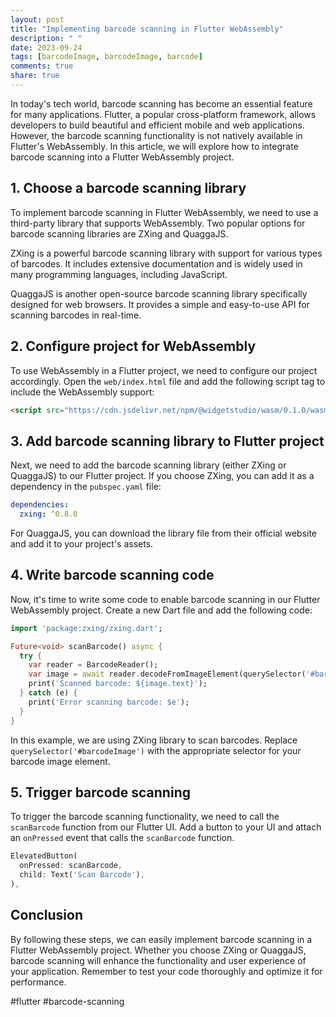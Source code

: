 ```yaml
---
layout: post
title: "Implementing barcode scanning in Flutter WebAssembly"
description: " "
date: 2023-09-24
tags: [barcodeImage, barcodeImage, barcode]
comments: true
share: true
---
```


In today's tech world, barcode scanning has become an essential feature for many applications. Flutter, a popular cross-platform framework, allows developers to build beautiful and efficient mobile and web applications. However, the barcode scanning functionality is not natively available in Flutter's WebAssembly. In this article, we will explore how to integrate barcode scanning into a Flutter WebAssembly project.

## 1. Choose a barcode scanning library

To implement barcode scanning in Flutter WebAssembly, we need to use a third-party library that supports WebAssembly. Two popular options for barcode scanning libraries are ZXing and QuaggaJS. 

ZXing is a powerful barcode scanning library with support for various types of barcodes. It includes extensive documentation and is widely used in many programming languages, including JavaScript.

QuaggaJS is another open-source barcode scanning library specifically designed for web browsers. It provides a simple and easy-to-use API for scanning barcodes in real-time.

## 2. Configure project for WebAssembly

To use WebAssembly in a Flutter project, we need to configure our project accordingly. Open the `web/index.html` file and add the following script tag to include the WebAssembly support:

```html
<script src="https://cdn.jsdelivr.net/npm/@widgetstudio/wasm/0.1.0/wasm.js"></script>
```

## 3. Add barcode scanning library to Flutter project

Next, we need to add the barcode scanning library (either ZXing or QuaggaJS) to our Flutter project. If you choose ZXing, you can add it as a dependency in the `pubspec.yaml` file:

```yaml
dependencies:
  zxing: ^0.8.0
```

For QuaggaJS, you can download the library file from their official website and add it to your project's assets.

## 4. Write barcode scanning code

Now, it's time to write some code to enable barcode scanning in our Flutter WebAssembly project. Create a new Dart file and add the following code:

```dart
import 'package:zxing/zxing.dart';

Future<void> scanBarcode() async {
  try {
    var reader = BarcodeReader();
    var image = await reader.decodeFromImageElement(querySelector('#barcodeImage'));
    print('Scanned barcode: ${image.text}');
  } catch (e) {
    print('Error scanning barcode: $e');
  }
}
```

In this example, we are using ZXing library to scan barcodes. Replace `querySelector('#barcodeImage')` with the appropriate selector for your barcode image element.

## 5. Trigger barcode scanning

To trigger the barcode scanning functionality, we need to call the `scanBarcode` function from our Flutter UI. Add a button to your UI and attach an `onPressed` event that calls the `scanBarcode` function.

```dart
ElevatedButton(
  onPressed: scanBarcode,
  child: Text('Scan Barcode'),
),
```

## Conclusion

By following these steps, we can easily implement barcode scanning in a Flutter WebAssembly project. Whether you choose ZXing or QuaggaJS, barcode scanning will enhance the functionality and user experience of your application. Remember to test your code thoroughly and optimize it for performance.

#flutter #barcode-scanning